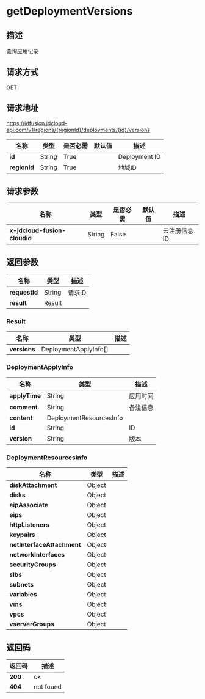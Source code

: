 # getDeploymentVersions


## 描述
查询应用记录

## 请求方式
GET

## 请求地址
https://jdfusion.jdcloud-api.com/v1/regions/{regionId}/deployments/{id}/versions

|名称|类型|是否必需|默认值|描述|
|---|---|---|---|---|
|**id**|String|True| |Deployment ID|
|**regionId**|String|True| |地域ID|

## 请求参数
|名称|类型|是否必需|默认值|描述|
|---|---|---|---|---|
|**x-jdcloud-fusion-cloudid**|String|False| |云注册信息ID|


## 返回参数
|名称|类型|描述|
|---|---|---|
|**requestId**|String|请求ID|
|**result**|Result| |

### Result
|名称|类型|描述|
|---|---|---|
|**versions**|DeploymentApplyInfo[]| |
### DeploymentApplyInfo
|名称|类型|描述|
|---|---|---|
|**applyTime**|String|应用时间|
|**comment**|String|备注信息|
|**content**|DeploymentResourcesInfo| |
|**id**|String|ID|
|**version**|String|版本|
### DeploymentResourcesInfo
|名称|类型|描述|
|---|---|---|
|**diskAttachment**|Object| |
|**disks**|Object| |
|**eipAssociate**|Object| |
|**eips**|Object| |
|**httpListeners**|Object| |
|**keypairs**|Object| |
|**netInterfaceAttachment**|Object| |
|**networkInterfaces**|Object| |
|**securityGroups**|Object| |
|**slbs**|Object| |
|**subnets**|Object| |
|**variables**|Object| |
|**vms**|Object| |
|**vpcs**|Object| |
|**vserverGroups**|Object| |

## 返回码
|返回码|描述|
|---|---|
|**200**|ok|
|**404**|not found|
